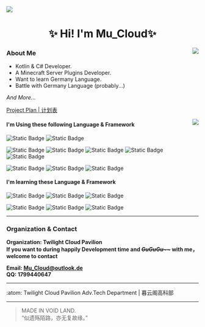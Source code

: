<img src="https://s21.ax1x.com/2025/03/31/pEsJ056.png"/>
<h1 align="center">✨ Hi! I'm Mu_Cloud✨</h1>

<img align="right" src="https://github-readme-stats.vercel.app/api?username=MuCloudOfficial&show_icons=true&theme=github_dark&card_width=451&card_height=200"/>

### About Me   

- Kotlin & C# Developer.
- A Minecraft Server Plugins Developer.
- Want to learn Germany Language.
- Battle with Germany Language (probably...)

_And More..._

[Project Plan | 计划表](https://mucloudofficial.notion.site/12eb8d50929380f89837f311e32af81b?v=c6fe91be38b04e62a8bf50ddd0877050)

<img align="right" src="https://github-readme-stats.vercel.app/api/top-langs/?username=MuCloudOfficial&layout=compact&theme=github_dark&card_width=351&card_height=200"/>

#### I'm Using these following Language & Framework

![Static Badge](https://img.shields.io/badge/Kotlin-JVM-gray?style=for-the-badge&logo=kotlin&labelColor=purple&logoColor=white)
![Static Badge](https://img.shields.io/badge/-java-blue?style=for-the-badge&logo=oracle&logoColor=white)

![Static Badge](https://img.shields.io/badge/-bukkit_&_Spigot-blue?style=for-the-badge&logo=spigotmc)
![Static Badge](https://img.shields.io/badge/-Ktor-purple?style=for-the-badge&logo=ktor&logoColor=white)
![Static Badge](https://img.shields.io/badge/-HTML_%26_HTML5-orange?style=for-the-badge&logo=html5&logoColor=white)
![Static Badge](https://img.shields.io/badge/-css_%26_css3-orange?style=for-the-badge&logo=css3&logoColor=white)
![Static Badge](https://img.shields.io/badge/-TypeScript-blue?style=for-the-badge&logo=typescript&logoColor=white)

![Static Badge](https://img.shields.io/badge/-Pycharm-green?style=for-the-badge&logo=pycharm&logoColor=black&labelColor=white)
![Static Badge](https://img.shields.io/badge/-intellij_idea-red?style=for-the-badge&logo=intellijidea&logoColor=black&labelColor=white)
![Static Badge](https://img.shields.io/badge/-webstorm-aqua?style=for-the-badge&logo=webstorm&logoColor=black&labelColor=white)

#### I'm learning these Language & Framework

![Static Badge](https://img.shields.io/badge/-C%23-purple?style=for-the-badge&logo=csharp)
![Static Badge](https://img.shields.io/badge/Kotlin-Native-gray?style=for-the-badge&logo=kotlin&labelColor=purple&logoColor=white)
![Static Badge](https://img.shields.io/badge/Kotlin-MultiPlatform-gray?style=for-the-badge&logo=kotlin&labelColor=purple&logoColor=white)

![Static Badge](https://img.shields.io/badge/-forge-black?style=for-the-badge&logo=curseforge)
![Static Badge](https://img.shields.io/badge/-fabric-black?style=for-the-badge)
![Static Badge](https://img.shields.io/badge/-WPF-blue?style=for-the-badge&logo=microsoft)

---

### Organization & Contact

**Organization: Twilight Cloud Pavilion**  
**If you want to during happily Development time and ~~_GuGuGu\~\~_~~ with me，welcome to contact**

**Email: Mu_Cloud@outlook.de**  
**QQ: 1799440647**

---

:atom: Twilight Cloud Pavilion Adv.Tech Department | 暮云阁高科部

---

> MADE IN VOID LAND.  
> “似遗殇陌路，亦无复故缘。”
